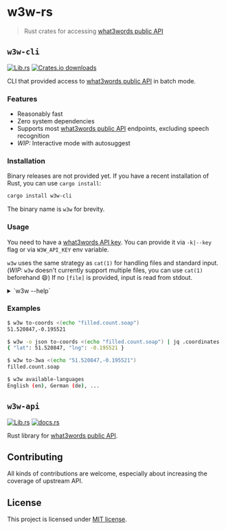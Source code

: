 # w3w-rs

> Rust crates for accessing [what3words public API]

## `w3w-cli`

[![Lib.rs](https://img.shields.io/crates/v/w3w-cli?label=lib.rs)](https://lib.rs/crate/w3w-cli)
[![Crates.io downloads](https://img.shields.io/crates/d/w3w-cli)](https://crates.io/crates/w3w-cli)

CLI that provided access to [what3words public API] in batch mode.

### Features

- Reasonably fast
- Zero system dependencies
- Supports most [what3words public API] endpoints, excluding speech recognition
- *WIP:* Interactive mode with autosuggest

### Installation

Binary releases are not provided yet.
If you have a recent installation of Rust, you can use `cargo install`:

```sh
cargo install w3w-cli
```

The binary name is `w3w` for brevity.

### Usage

You need to have a [what3words API key](https://accounts.what3words.com/overview).
You can provide it via `-k|--key` flag or via `W3W_API_KEY` env variable.

`w3w` uses the same strategy as `cat(1)` for handling files and standard input.
(*WIP:* `w3w` doesn't currently support multiple files, you can use `cat(1)` beforehand :smile:)
If no `[file]` is provided, input is read from stdout.

<!-- markdownlint-disable MD033 -->

<details>
<summary>`w3w --help`</summary>

```none
USAGE:
    w3w [OPTIONS] --api-key <api-key> <SUBCOMMAND>

FLAGS:
    -h, --help       Prints help information
    -V, --version    Prints version information

OPTIONS:
    -k, --api-key <api-key>         Your what3words API key [env: W3W_API_KEY]
        --log-format <format>       Log format to be used by tracing-subscriber [env: W3W_LOG_FORMAT=]  [default: full]
                                    [possible values: compact, full, json, pretty]
    -o, --output-format <format>    Output format to write to stdout [env: W3W_OUTPUT_FORMAT=]  [default: plain]
                                    [possible values: plain, json]

SUBCOMMANDS:
    available-languages    List all available language for three-word-addresses
    help                   Prints this message or the help of the given subcommand(s)
    to-3wa                 Convert geographic coordinates to three-word-addresses
    to-coords              Convert three-word-addresses to geographic coordinates
```

</details>

### Examples

```sh
$ w3w to-coords <(echo "filled.count.soap")
51.520847,-0.195521

$ w3w -o json to-coords <(echo "filled.count.soap") | jq .coordinates
{ "lat": 51.520847, "lng": -0.195521 }

$ w3w to-3wa <(echo "51.520847,-0.195521")
filled.count.soap

$ w3w available-languages
English (en), German (de), ...
```

## `w3w-api`

[![Lib.rs](https://img.shields.io/crates/v/w3w-api?label=lib.rs)](https://lib.rs/crate/w3w-api)
[![docs.rs](https://img.shields.io/docsrs/w3w-api)](https://docs.rs/w3w-api)

Rust library for [what3words public API].

## Contributing

All kinds of contributions are welcome, especially about increasing the coverage of upstream API.

## License

This project is licensed under [MIT license](LICENSE).

[what3words public API]: https://developer.what3words.com/public-api
